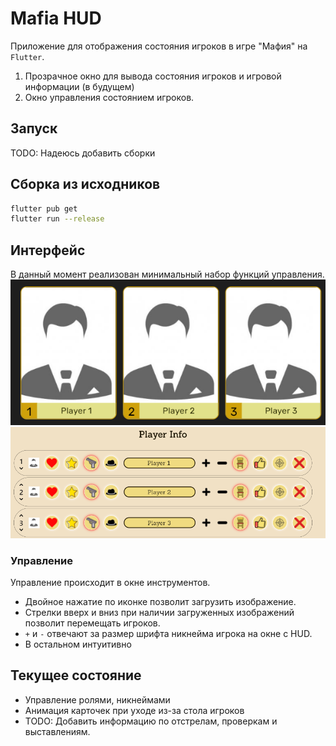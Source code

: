 # Mafia HUD

Приложение для отображения состояния игроков в игре "Мафия" на `Flutter`.

1. Прозрачное окно для вывода состояния игроков и игровой информации (в будущем)
2. Окно управления состоянием игроков.

## Запуск
TODO: Надеюсь добавить сборки
## Сборка из исходников

```bash
flutter pub get
flutter run --release
```

## Интерфейс
В данный момент реализован минимальный набор функций управления.
![transparent_hud](screenshot_1.png)
![tools](screenshot_2.png)
### Управление
Управление происходит в окне инструментов.
* Двойное нажатие по иконке позволит загрузить изображение.
* Стрелки вверх и вниз при наличии загруженных изображений позволит перемещать игроков.
* `+` и `-` отвечают за размер шрифта никнейма игрока на окне с HUD.
* В остальном интуитивно

## Текущее состояние

- Управление ролями, никнеймами
- Анимация карточек при уходе из-за стола игроков
- TODO: Добавить информацию по отстрелам, проверкам и выставлениям.

